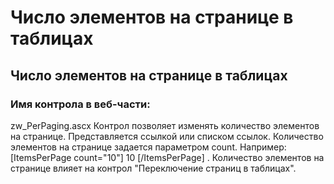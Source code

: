 ﻿---
description: 2.4.7
---
# Число элементов на странице в таблицах
## Число элементов на странице в таблицах
### Имя контрола в веб-части: 
zw_PerPaging.ascx
Контрол позволяет изменять количество элементов на странице. Представляется ссылкой или списком ссылок. Количество элементов на странице задается параметром count. 
Например: [ItemsPerPage count="10"] 10 [/ItemsPerPage] . 
Количество элементов на странице влияет на контрол "Переключение страниц в таблицах".
